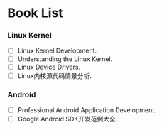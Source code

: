# Book List
### Linux Kernel
- [ ] Linux Kernel Development.
- [ ] Understanding the Linux Kernel.
- [ ] Linux Device Drivers.
- [ ] Linux内核源代码情景分析.
### Android
- [ ] Professional Android Application Development.
- [ ] Google Android SDK开发范例大全.
